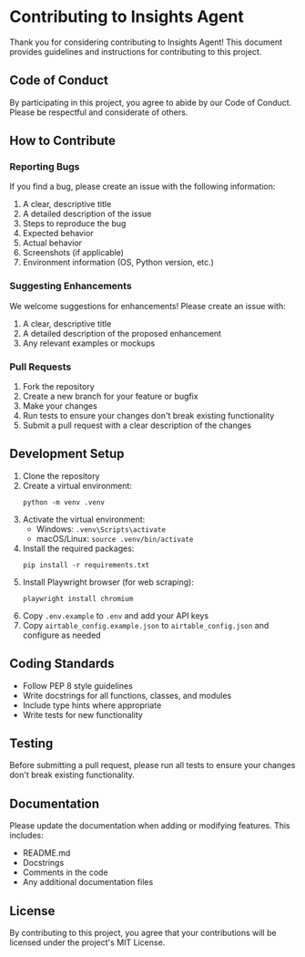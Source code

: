 # Contributing to Insights Agent

Thank you for considering contributing to Insights Agent! This document provides guidelines and instructions for contributing to this project.

## Code of Conduct

By participating in this project, you agree to abide by our Code of Conduct. Please be respectful and considerate of others.

## How to Contribute

### Reporting Bugs

If you find a bug, please create an issue with the following information:

1. A clear, descriptive title
2. A detailed description of the issue
3. Steps to reproduce the bug
4. Expected behavior
5. Actual behavior
6. Screenshots (if applicable)
7. Environment information (OS, Python version, etc.)

### Suggesting Enhancements

We welcome suggestions for enhancements! Please create an issue with:

1. A clear, descriptive title
2. A detailed description of the proposed enhancement
3. Any relevant examples or mockups

### Pull Requests

1. Fork the repository
2. Create a new branch for your feature or bugfix
3. Make your changes
4. Run tests to ensure your changes don't break existing functionality
5. Submit a pull request with a clear description of the changes

## Development Setup

1. Clone the repository
2. Create a virtual environment:
   ```
   python -m venv .venv
   ```
3. Activate the virtual environment:
   - Windows: `.venv\Scripts\activate`
   - macOS/Linux: `source .venv/bin/activate`
4. Install the required packages:
   ```
   pip install -r requirements.txt
   ```
5. Install Playwright browser (for web scraping):
   ```
   playwright install chromium
   ```
6. Copy `.env.example` to `.env` and add your API keys
7. Copy `airtable_config.example.json` to `airtable_config.json` and configure as needed

## Coding Standards

- Follow PEP 8 style guidelines
- Write docstrings for all functions, classes, and modules
- Include type hints where appropriate
- Write tests for new functionality

## Testing

Before submitting a pull request, please run all tests to ensure your changes don't break existing functionality.

## Documentation

Please update the documentation when adding or modifying features. This includes:

- README.md
- Docstrings
- Comments in the code
- Any additional documentation files

## License

By contributing to this project, you agree that your contributions will be licensed under the project's MIT License.
